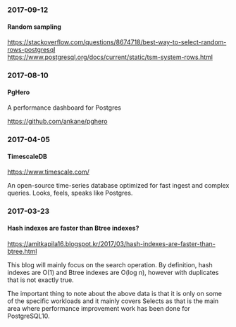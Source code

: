 ### 2017-09-12

#### Random sampling

https://stackoverflow.com/questions/8674718/best-way-to-select-random-rows-postgresql  
https://www.postgresql.org/docs/current/static/tsm-system-rows.html


### 2017-08-10

#### PgHero

A performance dashboard for Postgres

https://github.com/ankane/pghero


### 2017-04-05

#### TimescaleDB

https://www.timescale.com/

An open-source time-series database optimized for fast ingest and complex queries. Looks, feels, speaks like Postgres.


### 2017-03-23

#### Hash indexes are faster than Btree indexes?

https://amitkapila16.blogspot.kr/2017/03/hash-indexes-are-faster-than-btree.html

This blog will mainly focus on the search operation. By definition, hash indexes are O(1) and Btree indexes are O(log n), however with duplicates that is not exactly true.

The important thing to note about the above data is that it is only on some of the specific workloads and it mainly covers Selects as that is the main area where performance improvement work has been done for PostgreSQL10.